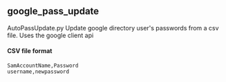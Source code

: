 ## google_pass_update
AutoPassUpdate.py 
Update google directory user's passwords from a csv file.
Uses the google client api
#### CSV file format
~~~
SamAccountName,Password
username,newpassword
~~~

